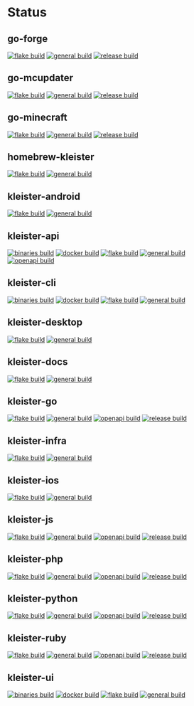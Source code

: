 # Status

## go-forge
[![flake build](https://github.com/kleister/go-forge/actions/workflows/flake.yml/badge.svg)](https://github.com/kleister/go-forge/actions/workflows/flake.yml) [![general build](https://github.com/kleister/go-forge/actions/workflows/general.yml/badge.svg)](https://github.com/kleister/go-forge/actions/workflows/general.yml) [![release build](https://github.com/kleister/go-forge/actions/workflows/release.yml/badge.svg)](https://github.com/kleister/go-forge/actions/workflows/release.yml)

## go-mcupdater
[![flake build](https://github.com/kleister/go-mcupdater/actions/workflows/flake.yml/badge.svg)](https://github.com/kleister/go-mcupdater/actions/workflows/flake.yml) [![general build](https://github.com/kleister/go-mcupdater/actions/workflows/general.yml/badge.svg)](https://github.com/kleister/go-mcupdater/actions/workflows/general.yml) [![release build](https://github.com/kleister/go-mcupdater/actions/workflows/release.yml/badge.svg)](https://github.com/kleister/go-mcupdater/actions/workflows/release.yml)

## go-minecraft
[![flake build](https://github.com/kleister/go-minecraft/actions/workflows/flake.yml/badge.svg)](https://github.com/kleister/go-minecraft/actions/workflows/flake.yml) [![general build](https://github.com/kleister/go-minecraft/actions/workflows/general.yml/badge.svg)](https://github.com/kleister/go-minecraft/actions/workflows/general.yml) [![release build](https://github.com/kleister/go-minecraft/actions/workflows/release.yml/badge.svg)](https://github.com/kleister/go-minecraft/actions/workflows/release.yml)

## homebrew-kleister
[![flake build](https://github.com/kleister/homebrew-kleister/actions/workflows/flake.yml/badge.svg)](https://github.com/kleister/homebrew-kleister/actions/workflows/flake.yml) [![general build](https://github.com/kleister/homebrew-kleister/actions/workflows/general.yml/badge.svg)](https://github.com/kleister/homebrew-kleister/actions/workflows/general.yml)

## kleister-android
[![flake build](https://github.com/kleister/kleister-android/actions/workflows/flake.yml/badge.svg)](https://github.com/kleister/kleister-android/actions/workflows/flake.yml) [![general build](https://github.com/kleister/kleister-android/actions/workflows/general.yml/badge.svg)](https://github.com/kleister/kleister-android/actions/workflows/general.yml)

## kleister-api
[![binaries build](https://github.com/kleister/kleister-api/actions/workflows/binaries.yml/badge.svg)](https://github.com/kleister/kleister-api/actions/workflows/binaries.yml) [![docker build](https://github.com/kleister/kleister-api/actions/workflows/docker.yml/badge.svg)](https://github.com/kleister/kleister-api/actions/workflows/docker.yml) [![flake build](https://github.com/kleister/kleister-api/actions/workflows/flake.yml/badge.svg)](https://github.com/kleister/kleister-api/actions/workflows/flake.yml) [![general build](https://github.com/kleister/kleister-api/actions/workflows/general.yml/badge.svg)](https://github.com/kleister/kleister-api/actions/workflows/general.yml) [![openapi build](https://github.com/kleister/kleister-api/actions/workflows/openapi.yml/badge.svg)](https://github.com/kleister/kleister-api/actions/workflows/openapi.yml)

## kleister-cli
[![binaries build](https://github.com/kleister/kleister-cli/actions/workflows/binaries.yml/badge.svg)](https://github.com/kleister/kleister-cli/actions/workflows/binaries.yml) [![docker build](https://github.com/kleister/kleister-cli/actions/workflows/docker.yml/badge.svg)](https://github.com/kleister/kleister-cli/actions/workflows/docker.yml) [![flake build](https://github.com/kleister/kleister-cli/actions/workflows/flake.yml/badge.svg)](https://github.com/kleister/kleister-cli/actions/workflows/flake.yml) [![general build](https://github.com/kleister/kleister-cli/actions/workflows/general.yml/badge.svg)](https://github.com/kleister/kleister-cli/actions/workflows/general.yml)

## kleister-desktop
[![flake build](https://github.com/kleister/kleister-desktop/actions/workflows/flake.yml/badge.svg)](https://github.com/kleister/kleister-desktop/actions/workflows/flake.yml) [![general build](https://github.com/kleister/kleister-desktop/actions/workflows/general.yml/badge.svg)](https://github.com/kleister/kleister-desktop/actions/workflows/general.yml)

## kleister-docs
[![flake build](https://github.com/kleister/kleister-docs/actions/workflows/flake.yml/badge.svg)](https://github.com/kleister/kleister-docs/actions/workflows/flake.yml) [![general build](https://github.com/kleister/kleister-docs/actions/workflows/general.yml/badge.svg)](https://github.com/kleister/kleister-docs/actions/workflows/general.yml)

## kleister-go
[![flake build](https://github.com/kleister/kleister-go/actions/workflows/flake.yml/badge.svg)](https://github.com/kleister/kleister-go/actions/workflows/flake.yml) [![general build](https://github.com/kleister/kleister-go/actions/workflows/general.yml/badge.svg)](https://github.com/kleister/kleister-go/actions/workflows/general.yml) [![openapi build](https://github.com/kleister/kleister-go/actions/workflows/openapi.yml/badge.svg)](https://github.com/kleister/kleister-go/actions/workflows/openapi.yml) [![release build](https://github.com/kleister/kleister-go/actions/workflows/release.yml/badge.svg)](https://github.com/kleister/kleister-go/actions/workflows/release.yml)

## kleister-infra
[![flake build](https://github.com/kleister/kleister-infra/actions/workflows/flake.yml/badge.svg)](https://github.com/kleister/kleister-infra/actions/workflows/flake.yml) [![general build](https://github.com/kleister/kleister-infra/actions/workflows/general.yml/badge.svg)](https://github.com/kleister/kleister-infra/actions/workflows/general.yml)

## kleister-ios
[![flake build](https://github.com/kleister/kleister-ios/actions/workflows/flake.yml/badge.svg)](https://github.com/kleister/kleister-ios/actions/workflows/flake.yml) [![general build](https://github.com/kleister/kleister-ios/actions/workflows/general.yml/badge.svg)](https://github.com/kleister/kleister-ios/actions/workflows/general.yml)

## kleister-js
[![flake build](https://github.com/kleister/kleister-js/actions/workflows/flake.yml/badge.svg)](https://github.com/kleister/kleister-js/actions/workflows/flake.yml) [![general build](https://github.com/kleister/kleister-js/actions/workflows/general.yml/badge.svg)](https://github.com/kleister/kleister-js/actions/workflows/general.yml) [![openapi build](https://github.com/kleister/kleister-js/actions/workflows/openapi.yml/badge.svg)](https://github.com/kleister/kleister-js/actions/workflows/openapi.yml) [![release build](https://github.com/kleister/kleister-js/actions/workflows/release.yml/badge.svg)](https://github.com/kleister/kleister-js/actions/workflows/release.yml)

## kleister-php
[![flake build](https://github.com/kleister/kleister-php/actions/workflows/flake.yml/badge.svg)](https://github.com/kleister/kleister-php/actions/workflows/flake.yml) [![general build](https://github.com/kleister/kleister-php/actions/workflows/general.yml/badge.svg)](https://github.com/kleister/kleister-php/actions/workflows/general.yml) [![openapi build](https://github.com/kleister/kleister-php/actions/workflows/openapi.yml/badge.svg)](https://github.com/kleister/kleister-php/actions/workflows/openapi.yml) [![release build](https://github.com/kleister/kleister-php/actions/workflows/release.yml/badge.svg)](https://github.com/kleister/kleister-php/actions/workflows/release.yml)

## kleister-python
[![flake build](https://github.com/kleister/kleister-python/actions/workflows/flake.yml/badge.svg)](https://github.com/kleister/kleister-python/actions/workflows/flake.yml) [![general build](https://github.com/kleister/kleister-python/actions/workflows/general.yml/badge.svg)](https://github.com/kleister/kleister-python/actions/workflows/general.yml) [![openapi build](https://github.com/kleister/kleister-python/actions/workflows/openapi.yml/badge.svg)](https://github.com/kleister/kleister-python/actions/workflows/openapi.yml) [![release build](https://github.com/kleister/kleister-python/actions/workflows/release.yml/badge.svg)](https://github.com/kleister/kleister-python/actions/workflows/release.yml)

## kleister-ruby
[![flake build](https://github.com/kleister/kleister-ruby/actions/workflows/flake.yml/badge.svg)](https://github.com/kleister/kleister-ruby/actions/workflows/flake.yml) [![general build](https://github.com/kleister/kleister-ruby/actions/workflows/general.yml/badge.svg)](https://github.com/kleister/kleister-ruby/actions/workflows/general.yml) [![openapi build](https://github.com/kleister/kleister-ruby/actions/workflows/openapi.yml/badge.svg)](https://github.com/kleister/kleister-ruby/actions/workflows/openapi.yml) [![release build](https://github.com/kleister/kleister-ruby/actions/workflows/release.yml/badge.svg)](https://github.com/kleister/kleister-ruby/actions/workflows/release.yml)

## kleister-ui
[![binaries build](https://github.com/kleister/kleister-ui/actions/workflows/binaries.yml/badge.svg)](https://github.com/kleister/kleister-ui/actions/workflows/binaries.yml) [![docker build](https://github.com/kleister/kleister-ui/actions/workflows/docker.yml/badge.svg)](https://github.com/kleister/kleister-ui/actions/workflows/docker.yml) [![flake build](https://github.com/kleister/kleister-ui/actions/workflows/flake.yml/badge.svg)](https://github.com/kleister/kleister-ui/actions/workflows/flake.yml) [![general build](https://github.com/kleister/kleister-ui/actions/workflows/general.yml/badge.svg)](https://github.com/kleister/kleister-ui/actions/workflows/general.yml)
